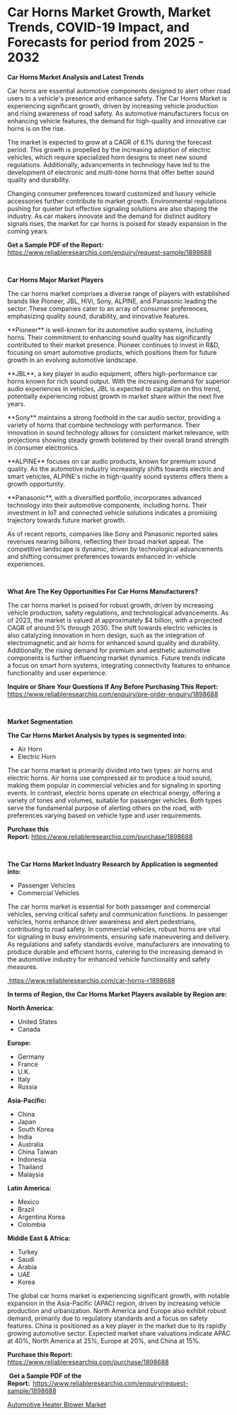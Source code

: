 <p><h1>Car Horns Market Growth, Market Trends, COVID-19 Impact, and Forecasts for period from 2025 - 2032</h1></p><p><strong>Car Horns Market Analysis and Latest Trends</strong></p>
<p><p>Car horns are essential automotive components designed to alert other road users to a vehicle's presence and enhance safety. The Car Horns Market is experiencing significant growth, driven by increasing vehicle production and rising awareness of road safety. As automotive manufacturers focus on enhancing vehicle features, the demand for high-quality and innovative car horns is on the rise.</p><p>The market is expected to grow at a CAGR of 6.1% during the forecast period. This growth is propelled by the increasing adoption of electric vehicles, which require specialized horn designs to meet new sound regulations. Additionally, advancements in technology have led to the development of electronic and multi-tone horns that offer better sound quality and durability. </p><p>Changing consumer preferences toward customized and luxury vehicle accessories further contribute to market growth. Environmental regulations pushing for quieter but effective signaling solutions are also shaping the industry. As car makers innovate and the demand for distinct auditory signals rises, the market for car horns is poised for steady expansion in the coming years.</p></p>
<p><strong>Get a Sample PDF of the Report:&nbsp;</strong> <a href="https://www.reliableresearchiq.com/enquiry/request-sample/1898688?utm_campaign=2285&utm_medium=2&utm_source=Github&utm_content=ia&utm_term=30032025&utm_id=car-horns">https://www.reliableresearchiq.com/enquiry/request-sample/1898688</a></p>
<p>&nbsp;</p>
<p><strong>Car Horns Major Market Players</strong></p>
<p><p>The car horns market comprises a diverse range of players with established brands like Pioneer, JBL, HiVi, Sony, ALPINE, and Panasonic leading the sector. These companies cater to an array of consumer preferences, emphasizing quality sound, durability, and innovative features.</p><p>**Pioneer** is well-known for its automotive audio systems, including horns. Their commitment to enhancing sound quality has significantly contributed to their market presence. Pioneer continues to invest in R&D, focusing on smart automotive products, which positions them for future growth in an evolving automotive landscape.</p><p>**JBL**, a key player in audio equipment, offers high-performance car horns known for rich sound output. With the increasing demand for superior audio experiences in vehicles, JBL is expected to capitalize on this trend, potentially experiencing robust growth in market share within the next five years.</p><p>**Sony** maintains a strong foothold in the car audio sector, providing a variety of horns that combine technology with performance. Their innovation in sound technology allows for consistent market relevance, with projections showing steady growth bolstered by their overall brand strength in consumer electronics.</p><p>**ALPINE** focuses on car audio products, known for premium sound quality. As the automotive industry increasingly shifts towards electric and smart vehicles, ALPINE's niche in high-quality sound systems offers them a growth opportunity.</p><p>**Panasonic**, with a diversified portfolio, incorporates advanced technology into their automotive components, including horns. Their investment in IoT and connected vehicle solutions indicates a promising trajectory towards future market growth.</p><p>As of recent reports, companies like Sony and Panasonic reported sales revenues nearing billions, reflecting their broad market appeal. The competitive landscape is dynamic, driven by technological advancements and shifting consumer preferences towards enhanced in-vehicle experiences.</p></p>
<p>&nbsp;</p>
<p><strong>What Are The Key Opportunities For Car Horns Manufacturers?</strong></p>
<p><p>The car horns market is poised for robust growth, driven by increasing vehicle production, safety regulations, and technological advancements. As of 2023, the market is valued at approximately $4 billion, with a projected CAGR of around 5% through 2030. The shift towards electric vehicles is also catalyzing innovation in horn design, such as the integration of electromagnetic and air horns for enhanced sound quality and durability. Additionally, the rising demand for premium and aesthetic automotive components is further influencing market dynamics. Future trends indicate a focus on smart horn systems, integrating connectivity features to enhance functionality and user experience.</p></p>
<p><strong>Inquire or Share Your Questions If Any Before Purchasing This Report:</strong> <a href="https://www.reliableresearchiq.com/enquiry/pre-order-enquiry/1898688?utm_campaign=2285&utm_medium=2&utm_source=Github&utm_content=ia&utm_term=30032025&utm_id=car-horns">https://www.reliableresearchiq.com/enquiry/pre-order-enquiry/1898688</a></p>
<p>&nbsp;</p>
<p><strong>Market Segmentation</strong></p>
<p><strong>The Car Horns Market Analysis by types is segmented into:</strong></p>
<p><ul><li>Air Horn</li><li>Electric Horn</li></ul></p>
<p><p>The car horns market is primarily divided into two types: air horns and electric horns. Air horns use compressed air to produce a loud sound, making them popular in commercial vehicles and for signaling in sporting events. In contrast, electric horns operate on electrical energy, offering a variety of tones and volumes, suitable for passenger vehicles. Both types serve the fundamental purpose of alerting others on the road, with preferences varying based on vehicle type and user requirements.</p></p>
<p><strong>Purchase this Report:&nbsp;</strong><a href="https://www.reliableresearchiq.com/purchase/1898688?utm_campaign=2285&utm_medium=2&utm_source=Github&utm_content=ia&utm_term=30032025&utm_id=car-horns">https://www.reliableresearchiq.com/purchase/1898688</a></p>
<p>&nbsp;</p>
<p><strong>The Car Horns Market Industry Research by Application is segmented into:</strong></p>
<p><ul><li>Passenger Vehicles</li><li>Commercial Vehicles</li></ul></p>
<p><p>The car horns market is essential for both passenger and commercial vehicles, serving critical safety and communication functions. In passenger vehicles, horns enhance driver awareness and alert pedestrians, contributing to road safety. In commercial vehicles, robust horns are vital for signaling in busy environments, ensuring safe maneuvering and delivery. As regulations and safety standards evolve, manufacturers are innovating to produce durable and efficient horns, catering to the increasing demand in the automotive industry for enhanced vehicle functionality and safety measures.</p></p>
<p><a href="https://www.reliableresearchiq.com/car-horns-r1898688?utm_campaign=2285&utm_medium=2&utm_source=Github&utm_content=ia&utm_term=30032025&utm_id=car-horns">&nbsp;https://www.reliableresearchiq.com/car-horns-r1898688</a></p>
<p><strong>In terms of Region, the Car Horns Market Players available by Region are:</strong></p>
<p>
    <p> <strong> North America: </strong>
        <ul>
            <li>United States</li>
            <li>Canada</li>
        </ul>
        </p> 
    <p> <strong> Europe: </strong>
        <ul>
            <li>Germany</li>
            <li>France</li>
            <li>U.K.</li>
            <li>Italy</li>
            <li>Russia</li>
        </ul>
        </p> 
    <p> <strong> Asia-Pacific: </strong>
        <ul>
            <li>China</li>
            <li>Japan</li>
            <li>South Korea</li>
            <li>India</li>
            <li>Australia</li>
            <li>China Taiwan</li>
            <li>Indonesia</li>
            <li>Thailand</li>
            <li>Malaysia</li>
        </ul>
        </p> 
    <p> <strong> Latin America: </strong>
        <ul>
            <li>Mexico</li>
            <li>Brazil</li>
            <li>Argentina Korea</li>
            <li>Colombia</li>
        </ul>
        </p> 
    <p> <strong> Middle East & Africa: </strong>
        <ul>
            <li>Turkey</li>
            <li>Saudi</li>
            <li>Arabia</li>
            <li>UAE</li>
            <li>Korea</li>
        </ul>
    </p>
    </p>
<p><p>The global car horns market is experiencing significant growth, with notable expansion in the Asia-Pacific (APAC) region, driven by increasing vehicle production and urbanization. North America and Europe also exhibit robust demand, primarily due to regulatory standards and a focus on safety features. China is positioned as a key player in the market due to its rapidly growing automotive sector. Expected market share valuations indicate APAC at 40%, North America at 25%, Europe at 20%, and China at 15%.</p></p>
<p><strong>Purchase this Report: </strong><a href="https://www.reliableresearchiq.com/purchase/1898688?utm_campaign=2285&utm_medium=2&utm_source=Github&utm_content=ia&utm_term=30032025&utm_id=car-horns">https://www.reliableresearchiq.com/purchase/1898688</a></p>
<p>&nbsp;<strong>Get a Sample PDF of the Report:&nbsp;&nbsp;</strong><a href="https://www.reliableresearchiq.com/enquiry/request-sample/1898688?utm_campaign=2285&utm_medium=2&utm_source=Github&utm_content=ia&utm_term=30032025&utm_id=car-horns">https://www.reliableresearchiq.com/enquiry/request-sample/1898688</a></p>
<p><strong></strong></p>
<p><p><a href="https://github.com/leopardmicheal7019/Market-Research-Report-List-1/blob/main/automotive-heater-blower-market.md?utm_campaign=2285&utm_medium=2&utm_source=Github&utm_content=ia&utm_term=30032025&utm_id=car-horns">Automotive Heater Blower Market</a></p></p>